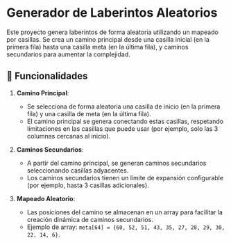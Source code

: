 # Generador de Laberintos Aleatorios

Este proyecto genera laberintos de forma aleatoria utilizando un mapeado por casillas. Se crea un camino principal desde una casilla inicial (en la primera fila) hasta una casilla meta (en la última fila), y caminos secundarios para aumentar la complejidad.

## 🚀 Funcionalidades

1. **Camino Principal**:  
   - Se selecciona de forma aleatoria una casilla de inicio (en la primera fila) y una casilla de meta (en la última fila).  
   - El camino principal se genera conectando estas casillas, respetando limitaciones en las casillas que puede usar (por ejemplo, solo las 3 columnas cercanas al inicio).  

2. **Caminos Secundarios**:  
   - A partir del camino principal, se generan caminos secundarios seleccionando casillas adyacentes.  
   - Los caminos secundarios tienen un límite de expansión configurable (por ejemplo, hasta 3 casillas adicionales).

3. **Mapeado Aleatorio**:  
   - Las posiciones del camino se almacenan en un array para facilitar la creación dinámica de caminos secundarios.  
   - Ejemplo de array: `meta[64] = {60, 52, 51, 43, 35, 27, 28, 29, 30, 22, 14, 6}`.

